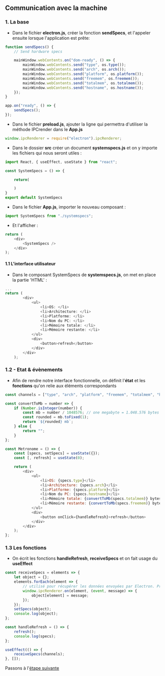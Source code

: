 ## Communication avec la machine

### 1. La base

-   Dans le fichier **electron.js**, créer la fonction **sendSpecs**, et l'appeler ensuite lorsque l'application est prête:

```javascript
function sendSpecs() {
    // Send hardware specs

    mainWindow.webContents.on("dom-ready", () => {
        mainWindow.webContents.send("type", os.type());
        mainWindow.webContents.send("arch", os.arch());
        mainWindow.webContents.send("platform", os.platform());
        mainWindow.webContents.send("freemem", os.freemem());
        mainWindow.webContents.send("totalmem", os.totalmem());
        mainWindow.webContents.send("hostname", os.hostname());
    });
}

app.on("ready", () => {
    sendSpecs();
});
```

-   Dans le fichier **preload.js**, ajouter la ligne qui permettra d'utiliser la méthode IPCrender dans le **App.js**

```javascript
window.ipcRenderer = require("electron").ipcRenderer;
```

-   Dans le dossier **src** créer un document **systemspecs.js** et on y importe les fichiers qui nous seront utiles :

```javascript
import React, { useEffect, useState } from "react";

const SystemSpecs = () => {

    return(

    )
}
export default SystemSpecs
```

-   Dans le fichier **App.js**, importer le nouveau composant :

```javascript
import SystemSpecs from "./systemspecs";
```

-   Et l'afficher :

```javascript
return (
    <div>
        <SystemSpecs />
    </div>
);
```

#### 1.1 L'interface utilisateur

-   Dans le composant SystemSpecs de **systemspecs.js**, on met en place la partie 'HTML' :

```javascript
...
return (
        <div>
            <ul>
                <li>OS: </li>
                <li>Architecture: </li>
                <li>Platforme: </li>
                <li>Nom du PC: </li>
                <li>Mémoire totale: </li>
                <li>Mémoire restante: </li>
            </ul>
            <div>
                <button>refresh</button>
            </div>
        </div>
    );
```

### 1.2 - Etat & évènements

-   Afin de rendre notre interface fonctionnelle, on définit l'**état** et les **fonctions** qu'on relie aux éléments correspondants

```javascript
const channels = ["type", "arch", "platform", "freemem", "totalmem", "hostname"];

const convertToMb = number => {
    if (Number.isInteger(number)) {
        const mb = number / 1048576; // one megabyte = 1.048.576 bytes
        const rounded = mb.toFixed(1);
        return `${rounded} mb`;
    } else {
        return "";
    }
};

const Metronome = () => {
    const [specs, setSpecs] = useState({});
    const [, refresh] = useState(0);

    return (
        <div>
            <ul>
                <li>OS: {specs.type}</li>
                <li>Architecture: {specs.arch}</li>
                <li>Platforme: {specs.platform}</li>
                <li>Nom du PC: {specs.hostname}</li>
                <li>Mémoire totale: {convertToMb(specs.totalmem)} bytes</li>
                <li>Mémoire restante: {convertToMb(specs.freemem)} bytes</li>
            </ul>
            <div>
                <button onClick={handleRefresh}>refresh</button>
            </div>
        </div>
    );
};
```

### 1.3 Les fonctions

-   On écrit les fonctions **handleRefresh**, **receiveSpecs** et on fait usage du **useEffect**

```javascript
const receiveSpecs = elements => {
    let object = {};
    elements.forEach(element => {
        // utilisé pour récupérer les données envoyées par Electron. Prend comme paramètre une string et un callback.
        window.ipcRenderer.on(element, (event, message) => {
            object[element] = message;
        });
    });
    setSpecs(object);
    console.log(object);
};

const handleRefresh = () => {
    refresh();
    console.log(specs);
};

useEffect(() => {
    receiveSpecs(channels);
}, []);
```

Passons à l'[étape suivante](https://github.com/terencehecq/workshop_react_electron/edit/master/3.Métronome)
